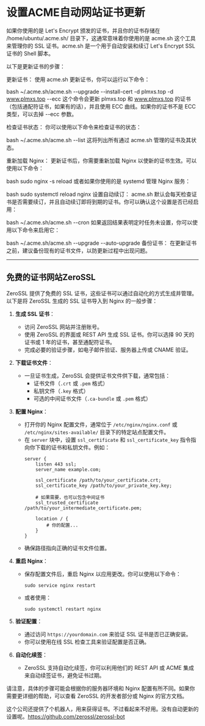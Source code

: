 # 设置ACME自动网站证书更新


如果你使用的是 Let's Encrypt 颁发的证书，并且你的证书存储在 /home/ubuntu/.acme.sh/ 目录下，这通常意味着你使用的是 acme.sh 这个工具来管理你的 SSL 证书。acme.sh 是一个用于自动安装和续订 Let's Encrypt SSL 证书的 Shell 脚本。

以下是更新证书的步骤：

更新证书：
使用 acme.sh 更新证书，你可以运行以下命令：

bash
~/.acme.sh/acme.sh --upgrade --install-cert -d plmxs.top -d www.plmxs.top --ecc
这个命令会更新 plmxs.top 和 www.plmxs.top 的证书（包括通配符证书，如果有的话），并且使用 ECC 曲线。如果你的证书不是 ECC 类型，可以去掉 --ecc 参数。

检查证书状态：
你可以使用以下命令来检查证书的状态：

bash
~/.acme.sh/acme.sh --list
这将列出所有通过 acme.sh 管理的证书及其状态。

重新加载 Nginx：
更新证书后，你需要重新加载 Nginx 以使新的证书生效。可以使用以下命令：

bash
sudo nginx -s reload
或者如果你使用的是 systemd 管理 Nginx 服务：

bash
sudo systemctl reload nginx
设置自动续订：
acme.sh 默认会每天检查证书是否需要续订，并且自动续订即将到期的证书。你可以确认这个设置是否已经启用：

bash
~/.acme.sh/acme.sh --cron
如果返回结果表明定时任务未设置，你可以使用以下命令来启用它：

bash
~/.acme.sh/acme.sh --upgrade --auto-upgrade
备份证书：
在更新证书之前，建议备份现有的证书文件，以防更新过程中出现问题。

---

## 免费的证书网站ZeroSSL

ZeroSSL 提供了免费的 SSL 证书，这些证书可以通过自动化的方式生成并管理。以下是将 ZeroSSL 生成的 SSL 证书导入到 Nginx 的一般步骤：

1. **生成 SSL 证书**：
   - 访问 ZeroSSL 网站并注册账号。
   - 使用 ZeroSSL 的界面或 REST API 生成 SSL 证书。你可以选择 90 天的证书或 1 年的证书，甚至通配符证书。
   - 完成必要的验证步骤，如电子邮件验证、服务器上传或 CNAME 验证。

2. **下载证书文件**：
   - 一旦证书生成，ZeroSSL 会提供证书文件供下载，通常包括：
     - 证书文件（`.crt` 或 `.pem` 格式）
     - 私钥文件（`.key` 格式）
     - 可选的中间证书文件（`.ca-bundle` 或 `.pem` 格式）

3. **配置 Nginx**：
   - 打开你的 Nginx 配置文件，通常位于 `/etc/nginx/nginx.conf` 或 `/etc/nginx/sites-available/` 目录下的特定站点配置文件。
   - 在 `server` 块中，设置 `ssl_certificate` 和 `ssl_certificate_key` 指令指向你下载的证书和私钥文件。例如：
     ```nginx
     server {
         listen 443 ssl;
         server_name example.com;

         ssl_certificate /path/to/your_certificate.crt;
         ssl_certificate_key /path/to/your_private_key.key;

         # 如果需要，也可以包含中间证书
         ssl_trusted_certificate /path/to/your_intermediate_certificate.pem;

         location / {
             # 你的配置...
         }
     }
     ```
   - 确保路径指向正确的证书文件位置。

4. **重启 Nginx**：
   - 保存配置文件后，重启 Nginx 以应用更改。你可以使用以下命令：
     ```
     sudo service nginx restart
     ```
   - 或者使用：
     ```
     sudo systemctl restart nginx
     ```

5. **验证配置**：
   - 通过访问 `https://yourdomain.com` 来验证 SSL 证书是否已正确安装。
   - 你可以使用在线 SSL 检查工具来验证配置是否正确。

6. **自动化续签**：
   - ZeroSSL 支持自动化续签，你可以利用他们的 REST API 或 ACME 集成来自动续签证书，避免证书过期。

请注意，具体的步骤可能会根据你的服务器环境和 Nginx 配置有所不同。如果你需要更详细的帮助，可以查看 ZeroSSL 的开发者部分或 Nginx 的官方文档。

这个公司还提供了个机器人，用来获得证书。不过看起来不好用。没有自动更新的设置呢。https://github.com/zerossl/zerossl-bot